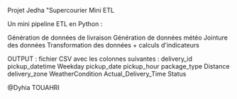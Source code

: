 Projet Jedha "Supercourier Mini ETL

Un mini pipeline ETL en Python :

Génération de données de livraison
Génération de données météo
Jointure des données
Transformation des données + calculs d'indicateurs

OUTPUT :
fichier CSV avec les colonnes suivantes : 
delivery_id
pickup_datetime
Weekday
pickup_date
pickup_hour
package_type
Distance
delivery_zone
WeatherCondition
Actual_Delivery_Time
Status

@Dyhia TOUAHRI
